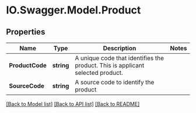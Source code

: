 # IO.Swagger.Model.Product
## Properties

Name | Type | Description | Notes
------------ | ------------- | ------------- | -------------
**ProductCode** | **string** | A unique code that identifies the product. This is applicant selected product. | 
**SourceCode** | **string** | A source code to identify the product | 

[[Back to Model list]](../README.md#documentation-for-models) [[Back to API list]](../README.md#documentation-for-api-endpoints) [[Back to README]](../README.md)

